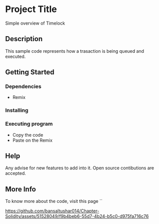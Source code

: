 # Project Title

Simple overview of Timelock

## Description

This sample code represents how a trasaction is being queued and executed. 

## Getting Started

### Dependencies

* Remix


### Installing


### Executing program

* Copy the code
* Paste on the Remix

## Help

Any advise for new features to add into it. Open source contibutions are accepted. 


## More Info 

To know more about the code, visit this page ``



https://github.com/bansaltushar014/Chapter-Solidity/assets/51528049/f9b4beb6-55d7-4b24-b5c0-d975fa716c76

